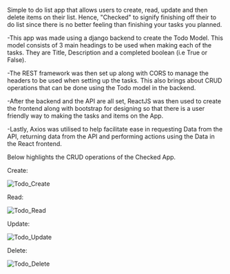 Simple to do list app that allows users to create, read, update and then delete items on their list. Hence, "Checked" to signify finishing off their to do list since there is no better feeling than finishing your tasks you planned. 

-This app was made using a django backend to create the Todo Model. This model consists of 3 main headings to be used when making each of the tasks. They are Title, Description and a completed boolean (i.e True or False).

-The REST framework was then set up along with CORS to manage the headers to be used when setting up the tasks. This also brings about CRUD operations that can be done using the Todo model in the backend. 

-After the backend and the API are all set, ReactJS was then used to create the frontend along with bootstrap for designing so that there is a user friendly way to making the tasks and items on the App. 

-Lastly, Axios was utilised to help facilitate ease in requesting Data from the API, returning data from the API and performing actions using the Data in the React frontend.

Below highlights the CRUD operations of the Checked App.

Create: 

![Todo_Create](https://user-images.githubusercontent.com/45414646/130195712-d679d368-29c5-41f0-a4e3-6df237417698.gif)

Read:

![Todo_Read](https://user-images.githubusercontent.com/45414646/130195730-13067891-43ee-44f5-8382-b3c5d994f36e.gif)

Update:

![Todo_Update](https://user-images.githubusercontent.com/45414646/130195732-c2ebeea9-267b-4981-91f9-cea35be7e267.gif)

Delete:

![Todo_Delete](https://user-images.githubusercontent.com/45414646/130195729-7c221c2a-e6a2-42ee-8542-e051621ccbaa.gif)
